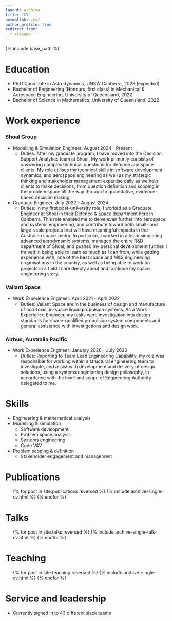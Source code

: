```yaml
---
layout: archive
title: "CV"
permalink: /cv/
author_profile: true
redirect_from:
  - /resume
---
```


{% include base_path %}

Education
======
* Ph.D Candidate in Astrodynamics, UNSW Canberra, 2028 (expected)
* Bachelor of Engineering (Honours, first class) in Mechanical & Aerospace Engineering, University of Queensland, 2022
* Bachelor of Science in Mathematics, University of Queensland, 2022

Work experience
======
### Shoal Group
  * Modelling & Simulation Engineer: August 2024 - Present
    * Duties: After my graduate program, I have moved into the Decision Support Analytics team at Shoal. My work primarily consists of answering complex technical questions for defence and space clients. My role utilises my technical skills in software development, dynamics, and aerospace engineering as well as my strategic thinking and stakeholder management expertise daily as we help clients to make decisions, from question definition and scoping in the problem space all the way through to quantitative, evidence-based decision making.
  * Graduate Engineer: July 2022 - August 2024
    * Duties: In my first post-university role, I worked as a Graduate Engineer at Shoal in their Defence & Space department here in Canberra. This role enabled me to delve even further into aerospace and systems engineering, and contribute toward both small- and large-scale projects that will have meaningful impacts in the Australian space sector. In particular, I worked in a team simulating advanced aerodynamic systems, managed the entire R&D department of Shoal, and pushed my personal development further. I thrived in being able to learn as much as I can from, while getting experience with, one of the best space and M&S engineering organisations in the country, as well as being able to work on projects in a field I care deeply about and continue my space engineering story.

### Valiant Space
  * Work Experience Engineer: April 2021 - April 2022
    * Duties: Valiant Space are in the business of design and manufacture of non-toxic, in-space liquid propulsion systems. As a Work Experience Engineer, my tasks were investigation into design standards for space-qualified propulsion system components and general assistance with investigations and design work.

### Airbus, Australia Pacific
  * Work Experience Engineer: January 2020 - July 2020
    * Duties: Reporting to Team Lead Engineering Capability, my role was responsible for working within a structural engineering team to investigate, and assist with development and delivery of design solutions, using a systems engineering design philosophy, in accordance with the level and scope of Engineering Authority delegated to me.
  
Skills
======
* Engineering & mathematical analysis
* Modelling & simulation
  * Software development
  * Problem space analysis
  * Systems engineering
  * Code V&V
* Problem scoping & definition
  * Stakeholder engagement and management

Publications
======
  <ul>{% for post in site.publications reversed %}
    {% include archive-single-cv.html %}
  {% endfor %}</ul>
  
Talks
======
  <ul>{% for post in site.talks reversed %}
    {% include archive-single-talk-cv.html  %}
  {% endfor %}</ul>
  
Teaching
======
  <ul>{% for post in site.teaching reversed %}
    {% include archive-single-cv.html %}
  {% endfor %}</ul>
  
Service and leadership
======
* Currently signed in to 43 different slack teams
